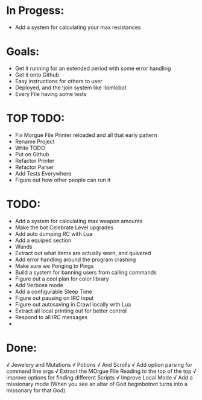 In Progess:
==========
  - Add a system for calculating your max resistances

Goals:
======
  - Get it running for an extended period with some error handling
  - Get it onto Github
  - Easy instructions for others to user
  - Deployed, and the !join system like !lomlobot
  - Every File having some tests



TOP TODO:
========
  - Fix Morgue File Printer reloaded and all that early pattern
  - Rename Project
  - Write TODO
  - Put on Github
  - Refactor Printer
  - Refactor Parser
  - Add Tests Everywhere
  - Figure out how other people can run it


TODO:
=====
  - Add a system for calculating max weapon amounts
  - Make the bot Celebrate Level upgrades
  - Add auto dumping RC with Lua
  - Add a equiped section
  - Wands
  - Extract out what Items are actually worn, and quivered
  - Add error handling around the program crashing
  - Make sure we Ponging to Pings
  - Build a system for banning users from calling commands
  - Figure out a cool plan for color library
  - Add Verbose mode
  - Add a configurable Sleep Time
  - Figure out pausing on IRC input
  - Figure out autosaving in Crawl locally with Lua
  - Extract all local printing out for better control
  - Respond to all IRC messages
  - 


Done:
=====
  √ Jewelery and Mutations
  √ Potions
  √ And Scrolls
  √ Add option parsing for command line args
  √ Extract the MOrgue File Reading to the top of the top
  √ improve options for finding different Scripts
  √ Improve Local Mode
  √ Add a missionary mode (When you see an altar of God beginbotnot turns into a missonary for that God)
